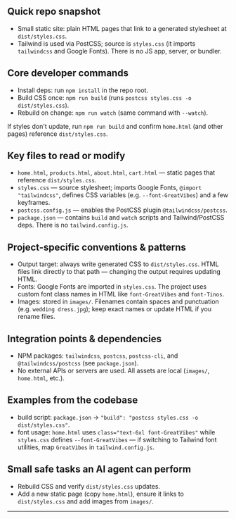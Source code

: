 ## Quick repo snapshot

- Small static site: plain HTML pages that link to a generated stylesheet at `dist/styles.css`.
- Tailwind is used via PostCSS; source is `styles.css` (it imports `tailwindcss` and Google Fonts). There is no JS app, server, or bundler.

## Core developer commands

- Install deps: run `npm install` in the repo root.
- Build CSS once: `npm run build` (runs `postcss styles.css -o dist/styles.css`).
- Rebuild on change: `npm run watch` (same command with `--watch`).

If styles don't update, run `npm run build` and confirm `home.html` (and other pages) reference `dist/styles.css`.

## Key files to read or modify

- `home.html`, `products.html`, `about.html`, `cart.html` — static pages that reference `dist/styles.css`.
- `styles.css` — source stylesheet; imports Google Fonts, `@import "tailwindcss"`, defines CSS variables (e.g. `--font-GreatVibes`) and a few keyframes.
- `postcss.config.js` — enables the PostCSS plugin `@tailwindcss/postcss`.
- `package.json` — contains `build` and `watch` scripts and Tailwind/PostCSS deps. There is no `tailwind.config.js`.

## Project-specific conventions & patterns

- Output target: always write generated CSS to `dist/styles.css`. HTML files link directly to that path — changing the output requires updating HTML.
- Fonts: Google Fonts are imported in `styles.css`. The project uses custom font class names in HTML like `font-GreatVibes` and `font-Tinos`.
- Images: stored in `images/`. Filenames contain spaces and punctuation (e.g. `wedding dress.jpg`); keep exact names or update HTML if you rename files.

## Integration points & dependencies

- NPM packages: `tailwindcss`, `postcss`, `postcss-cli`, and `@tailwindcss/postcss` (see `package.json`).
- No external APIs or servers are used. All assets are local (`images/`, `home.html`, etc.).

## Examples from the codebase

- build script: `package.json` -> `"build": "postcss styles.css -o dist/styles.css"`.
- font usage: `home.html` uses `class="text-6xl font-GreatVibes"` while `styles.css` defines `--font-GreatVibes` — if switching to Tailwind font utilities, map `GreatVibes` in `tailwind.config.js`.

## Small safe tasks an AI agent can perform

- Rebuild CSS and verify `dist/styles.css` updates.
- Add a new static page (copy `home.html`), ensure it links to `dist/styles.css` and add images from `images/`.

---
